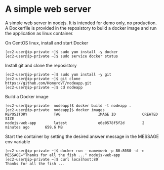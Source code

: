 # A simple web server
A simple web server in nodejs. It is intended for demo only, no production. A Dockerfile is provided in the reposistory to build a docker image and run the application as linux container.

On CentOS linux, install and start Docker

    [ec2-user@ip-private ~]$ sudo yum install -y docker
    [ec2-user@ip-private ~]$ sudo service docker status

Install git and clone the reposistory

    [ec2-user@ip-private ~]$ sudo yum install -y git
    [ec2-user@ip-private ~]$ git clone https://github.com/HomeroVT/nodeapp.git
    [ec2-user@ip-private ~]$ cd nodeapp

Build a Docker image

    [ec2-user@ip-private  nodeapp]$ docker build -t nodeapp .
    [ec2-user@ip-private  nodeapp]$ docker images
    REPOSITORY            TAG                 IMAGE ID            CREATED             SIZE
    nodejs-web-app        latest              e6e0578f5f2d        2 minutes ago       659.6 MB

Start the container by setting the desired answer message in the MESSAGE env variable

    [ec2-user@ip-private ~]$ docker run --name=web -p 80:8080 -d -e MESSAGE="Thanks for all the fish ..." nodejs-web-app
    [ec2-user@ip-private ~]$ curl localhost:80
    Thanks for all the fish ...
